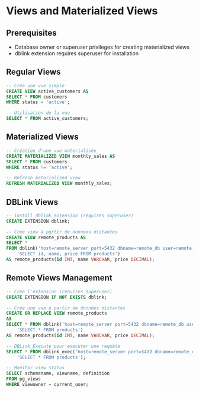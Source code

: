 # Views and Materialized Views

## Prerequisites
- Database owner or superuser privileges for creating materialized views
- dblink extension requires superuser for installation

## Regular Views

```sql
-- Crée une vue simple
CREATE VIEW active_customers AS
SELECT * FROM customers 
WHERE status = 'active';

-- Utilisation de la vue
SELECT * FROM active_customers;
```

## Materialized Views

```sql
-- Création d'une vue materialisée
CREATE MATERIALIZED VIEW monthly_sales AS
SELECT * FROM customers 
WHERE status != 'active';

-- Refresh materialized view
REFRESH MATERIALIZED VIEW monthly_sales;
```

## DBLink Views

```sql
-- Install dblink extension (requires superuser)
CREATE EXTENSION dblink;

-- Crée view à pqrtir de données distantes
CREATE VIEW remote_products AS
SELECT *
FROM dblink('host=remote_server port=5432 dbname=remote_db user=remote_user password=remote_pass',
    'SELECT id, name, price FROM products')
AS remote_products(id INT, name VARCHAR, price DECIMAL);
```

## Remote Views Management
```sql
-- Crée l'extension (requires superuser)
CREATE EXTENSION IF NOT EXISTS dblink;

-- Crée une vue à partir de données distantes
CREATE OR REPLACE VIEW remote_products
AS
SELECT * FROM dblink('host=remote_server port=5432 dbname=remote_db user=remote_user password=remote_pass',
    'SELECT * FROM products')
AS remote_products(id INT, name VARCHAR, price DECIMAL);

-- DBLink_Execute pour executer une requête
SELECT * FROM dblink_exec('host=remote_server port=5432 dbname=remote_db user=remote_user password=remote_pass',
    'SELECT * FROM products');

-- Monitor view status
SELECT schemaname, viewname, definition 
FROM pg_views 
WHERE viewowner = current_user;
```
